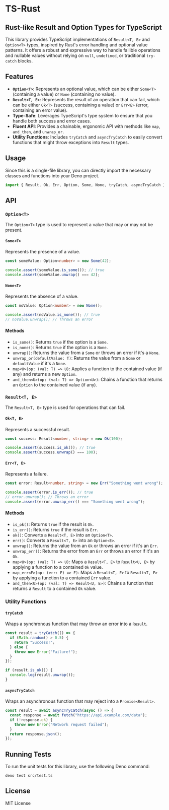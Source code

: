 # TS-Rust

## Rust-like Result and Option Types for TypeScript

This library provides TypeScript implementations of `Result<T, E>` and `Option<T>` types, inspired by Rust's error handling and optional value patterns. It offers a robust and expressive way to handle fallible operations and nullable values without relying on `null`, `undefined`, or traditional `try-catch` blocks.

## Features

- **`Option<T>`**: Represents an optional value, which can be either `Some<T>` (containing a value) or `None` (containing no value).
- **`Result<T, E>`**: Represents the result of an operation that can fail, which can be either `Ok<T>` (success, containing a value) or `Err<E>` (error, containing an error value).
- **Type-Safe**: Leverages TypeScript's type system to ensure that you handle both success and error cases.
- **Fluent API**: Provides a chainable, ergonomic API with methods like `map`, `and_then`, and `unwrap_or`.
- **Utility Functions**: Includes `tryCatch` and `asyncTryCatch` to easily convert functions that might throw exceptions into `Result` types.

## Usage

Since this is a single-file library, you can directly import the necessary classes and functions into your Deno project.

```typescript
import { Result, Ok, Err, Option, Some, None, tryCatch, asyncTryCatch } from "./mod.ts";
```

## API

### `Option<T>`

The `Option<T>` type is used to represent a value that may or may not be present.

#### `Some<T>`

Represents the presence of a value.

```typescript
const someValue: Option<number> = new Some(42);

console.assert(someValue.is_some()); // true
console.assert(someValue.unwrap() === 42);
```

#### `None<T>`

Represents the absence of a value.

```typescript
const noValue: Option<number> = new None();

console.assert(noValue.is_none()); // true
// noValue.unwrap(); // Throws an error
```

#### Methods

- `is_some()`: Returns `true` if the option is a `Some`.
- `is_none()`: Returns `true` if the option is a `None`.
- `unwrap()`: Returns the value from a `Some` or throws an error if it's a `None`.
- `unwrap_or(defaultValue: T)`: Returns the value from a `Some` or `defaultValue` if it's a `None`.
- `map<U>(op: (val: T) => U)`: Applies a function to the contained value (if any) and returns a new `Option`.
- `and_then<U>(op: (val: T) => Option<U>)`: Chains a function that returns an `Option` to the contained value (if any).

### `Result<T, E>`

The `Result<T, E>` type is used for operations that can fail.

#### `Ok<T, E>`

Represents a successful result.

```typescript
const success: Result<number, string> = new Ok(100);

console.assert(success.is_ok()); // true
console.assert(success.unwrap() === 100);
```

#### `Err<T, E>`

Represents a failure.

```typescript
const error: Result<number, string> = new Err("Something went wrong");

console.assert(error.is_err()); // true
// error.unwrap(); // Throws an error
console.assert(error.unwrap_err() === "Something went wrong");
```

#### Methods

- `is_ok()`: Returns `true` if the result is `Ok`.
- `is_err()`: Returns `true` if the result is `Err`.
- `ok()`: Converts a `Result<T, E>` into an `Option<T>`.
- `err()`: Converts a `Result<T, E>` into an `Option<E>`.
- `unwrap()`: Returns the value from an `Ok` or throws an error if it's an `Err`.
- `unwrap_err()`: Returns the error from an `Err` or throws an error if it's an `Ok`.
- `map<U>(op: (val: T) => U)`: Maps a `Result<T, E>` to `Result<U, E>` by applying a function to a contained `Ok` value.
- `map_err<F>(op: (err: E) => F)`: Maps a `Result<T, E>` to `Result<T, F>` by applying a function to a contained `Err` value.
- `and_then<U>(op: (val: T) => Result<U, E>)`: Chains a function that returns a `Result` to a contained `Ok` value.

### Utility Functions

#### `tryCatch`

Wraps a synchronous function that may throw an error into a `Result`.

```typescript
const result = tryCatch(() => {
  if (Math.random() > 0.5) {
    return "Success!";
  } else {
    throw new Error("Failure!");
  }
});

if (result.is_ok()) {
  console.log(result.unwrap());
}
```

#### `asyncTryCatch`

Wraps an asynchronous function that may reject into a `Promise<Result>`.

```typescript
const result = await asyncTryCatch(async () => {
  const response = await fetch("https://api.example.com/data");
  if (!response.ok) {
    throw new Error("Network request failed");
  }
  return response.json();
});
```

## Running Tests

To run the unit tests for this library, use the following Deno command:

```shell
deno test src/test.ts
``` 

## License

MIT License
